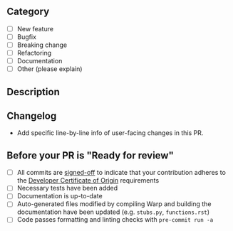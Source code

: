 <!--
Thank you for contributing to NVIDIA Warp!

See the contribution guide: https://nvidia.github.io/warp/modules/contribution_guide.html

Please fill the relevant sections.

Checkboxes can also be marked after you submit the PR.
-->

## Category
<!--
Please check all applicable options from the list below (use [x] in Markdown)
-->

- [ ] New feature
- [ ] Bugfix
- [ ] Breaking change
- [ ] Refactoring
- [ ] Documentation
- [ ] Other (please explain)

## Description
<!--
Please add a description of what this PR aims to accomplish. 
Existing issues may be reference using a special keyword, e.g. Closes #10
Include any limitations or non-handled areas in the changes.
-->

## Changelog
<!--This will help inform the creation of the changelog for the next release.-->

- Add specific line-by-line info of user-facing changes in this PR.

## Before your PR is "Ready for review"

- [ ] All commits are [signed-off](https://git-scm.com/docs/git-commit#Documentation/git-commit.txt--s) to indicate that your contribution
adheres to the [Developer Certificate of Origin](https://developercertificate.org/) requirements
- [ ] Necessary tests have been added
- [ ] Documentation is up-to-date
- [ ] Auto-generated files modified by compiling Warp and building the documentation have been updated (e.g. `stubs.py`, `functions.rst`)
- [ ] Code passes formatting and linting checks with `pre-commit run -a`
